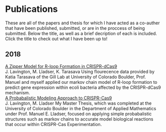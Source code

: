 # Publications 
These are all of the papers and thesis for which I have acted as a co-auther that have been published, submitted, 
or are in the proccess of being submitted. Below the title, as well as a brief decription of each is included. 
Click the title to check out what I have been up to!
## 2018 
[A Zipper Model for R-loop Formation in CRISPR-dCas9](http://stackoverflow.com)  
J. Lavington, M. Lladser, K. Tarasava
Using flourecence data provided by Katia Tarasava of the Gill Lab at University of Colorado Boulder, Prof. Manuel and myself applied our markov chain model of R-loop formation to predict gene expression within ecoli bacteria affected by the CRISPR-dCas9 mechanism.   
[A Probabalistic Modeling Approach to CRISPR-Cas9](http://stackoverflow.com)   
J. Lavington, M. Lladser
My Master Thesis, which was completed at the University of Colorado Boulder in the Department of Applied Mathematics under Prof. Manuel E. Lladser, focused on applying simple probabalistic structures such as markov chains to accurate model biological reactions that occur within CRISPR-Cas Experimentation.  
